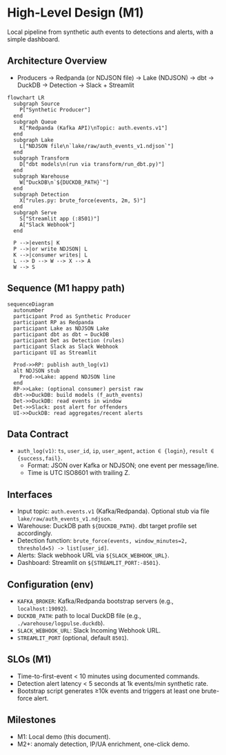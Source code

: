 # High-Level Design (M1)

Local pipeline from synthetic auth events to detections and alerts, with a simple dashboard.

## Architecture Overview
- Producers → Redpanda (or NDJSON file) → Lake (NDJSON) → dbt → DuckDB → Detection → Slack + Streamlit

```mermaid
flowchart LR
  subgraph Source
    P["Synthetic Producer"]
  end
  subgraph Queue
    K["Redpanda (Kafka API)\nTopic: auth.events.v1"]
  end
  subgraph Lake
    L["NDJSON file\n`lake/raw/auth_events_v1.ndjson`"]
  end
  subgraph Transform
    D["dbt models\n(run via transform/run_dbt.py)"]
  end
  subgraph Warehouse
    W["DuckDB\n`${DUCKDB_PATH}`"]
  end
  subgraph Detection
    X["rules.py: brute_force(events, 2m, 5)"]
  end
  subgraph Serve
    S["Streamlit app (:8501)"]
    A["Slack Webhook"]
  end

  P -->|events| K
  P -->|or write NDJSON| L
  K -->|consumer writes| L
  L --> D --> W --> X --> A
  W --> S
```

## Sequence (M1 happy path)
```mermaid
sequenceDiagram
  autonumber
  participant Prod as Synthetic Producer
  participant RP as Redpanda
  participant Lake as NDJSON Lake
  participant dbt as dbt → DuckDB
  participant Det as Detection (rules)
  participant Slack as Slack Webhook
  participant UI as Streamlit

  Prod->>RP: publish auth_log(v1)
  alt NDJSON stub
    Prod->>Lake: append NDJSON line
  end
  RP->>Lake: (optional consumer) persist raw
  dbt->>DuckDB: build models (f_auth_events)
  Det->>DuckDB: read events in window
  Det->>Slack: post alert for offenders
  UI->>DuckDB: read aggregates/recent alerts
```

## Data Contract
- `auth_log(v1)`: `ts`, `user_id`, `ip`, `user_agent`, `action ∈ {login}`, `result ∈ {success,fail}`.
  - Format: JSON over Kafka or NDJSON; one event per message/line.
  - Time is UTC ISO8601 with trailing Z.

## Interfaces
- Input topic: `auth.events.v1` (Kafka/Redpanda). Optional stub via file `lake/raw/auth_events_v1.ndjson`.
- Warehouse: DuckDB path `${DUCKDB_PATH}`. dbt target profile set accordingly.
- Detection function: `brute_force(events, window_minutes=2, threshold=5) -> list[user_id]`.
- Alerts: Slack webhook URL via `${SLACK_WEBHOOK_URL}`.
- Dashboard: Streamlit on `${STREAMLIT_PORT:-8501}`.

## Configuration (env)
- `KAFKA_BROKER`: Kafka/Redpanda bootstrap servers (e.g., `localhost:19092`).
- `DUCKDB_PATH`: path to local DuckDB file (e.g., `./warehouse/logpulse.duckdb`).
- `SLACK_WEBHOOK_URL`: Slack Incoming Webhook URL.
- `STREAMLIT_PORT` (optional, default `8501`).

## SLOs (M1)
- Time-to-first-event < 10 minutes using documented commands.
- Detection alert latency < 5 seconds at 1k events/min synthetic rate.
- Bootstrap script generates ≥10k events and triggers at least one brute-force alert.

## Milestones
- M1: Local demo (this document).
- M2+: anomaly detection, IP/UA enrichment, one-click demo.
